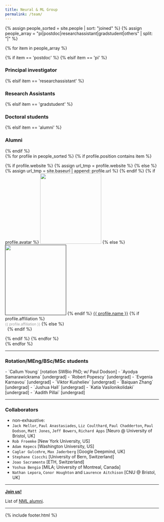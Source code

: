 ```yaml
---
title: Neural & ML Group
permalink: /team/
---
```


{% assign people_sorted = site.people | sort: "joined" %}
{% assign people_array = "pi|postdoc|researchassistant|gradstudent|others" | split: "|" %}


<!--
  {% assign people_array = "pi|postdoc|gradstudent|others" | split: "|" %}
  
{% assign people_sorted = site.people | sort: "joined" %}
<ul>
{% for y in yearsSorted %}
  <li>{{ y.name }}
    <ul>
      {% assign yearTitlesSorted = y.items | sort: "title" %}
      {% for t in yearTitlesSorted %}
      <li>{{ t.title }}</li>
      {% endfor %}
    </ul>
  </li>
{% endfor %}
</ul>-->

{% for item in people_array %}

<div class="pos_header">
{% if item == 'postdoc' %}
<!--<h3>Postdoctoral research associates</h3>-->
 {% elsif item == 'pi' %}
<h3>Principal investigator</h3>
{% elsif item == 'researchassistant' %}
<h3>Research Assistants</h3>
 {% elsif item == 'gradstudent' %}
<h3>Doctoral students</h3>
{% elsif item == 'alumni' %}
<h3>Alumni</h3>
{% endif %}
</div>

<div class="content list people">
  {% for profile in people_sorted %}
    {% if profile.position contains item %}
    <div class="list-item-people">
      <p class="list-post-title">
        {% if profile.website %}
          {% assign url_tmp = profile.website %}
        {% else %}
          {% assign url_tmp = site.baseurl | append: profile.url %}
        {% endif %}
        {% if profile.avatar %}
        <a href="{{url_tmp}}"><img width="200" height="230" src="{{site.baseurl}}/images/people/{{profile.avatar}}"></a>
        {% else %}
        <a href=""><img width="200" height="230" src="http://evansheline.com/wp-content/uploads/2011/02/facebook-Storm-Trooper.jpg"></a>
        {% endif %}
        <a class="name" href="{{url_tmp}}">{{ profile.name }}</a>
        {% if profile.affiliation %}
          <br><small><span style="color:#9d9d9d">{{ profile.affiliation }}</span></small>
        {% else %}
          <br><small><span style="color:#FFFFFF">.</span></small>
        {% endif %}
      </p>
    </div>
    {% endif %}
  {% endfor %}
</div>
{% endfor %}
<hr>
<div class="pos_header">
<h3>Rotation/MEng/BSc/MSc students</h3>
</div>
- `Callum Young` [rotation SWBio PhD; w/ Paul Dodson]
- `Ayodya Samarawickrama` [undergrad]
- `Robert Popescy` [undergrad]
- `Evgenia Karnavou` [undergrad]
- `Viktor Kusheliev` [undergrad]
- `Baiquan Zhang` [undergrad]
- `Jushua Hall` [undergrad]
- `Katia Vasilonikolidaki` [undergrad]
- `Aadith Pillai` [undergrad]

<hr>
<div class="pos_header">
<h3>Collaborators</h3>
</div>

- non-exhaustive:
- `Jack Mellor`, `Paul Anastasiades`, `Liz Coulthard`, `Paul Chadderton`, `Paul Dodson`, `Matt Jones`, `Jeff Bowers`, `Richard Apps` [Neuro @ University of Bristol, UK]
- `Rob Froemke` [New York University, US]
- `Adam Kepecs` [Washington University, US]
- `‪Caglar Gulcehre‬`, `Max Jaderberg` [Google Deepmind, UK]
- `Stephane Ciocchi​` [University of Bern, Switzerland]
- `Joao Sacramento` [ETH, Switzerland]
- `Yoshua Bengio` [MILA; University of Montreal, Canada]
- `Nathan Lepora`, `Conor Houghton` and `Laurence Aitchison` [CNU @ Bristol, UK]



<hr>
<a href="https://neuralml.github.io/joinus/" target="_blank"><b>Join us!</b></a> <br>

List of [NML alumni](/people/alumni).

<hr>

{% include footer.html %}


